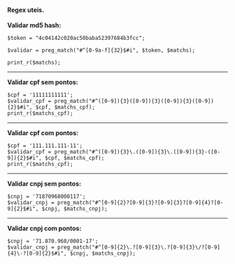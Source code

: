 #### Regex uteis.


**Validar md5 hash:**

```
$token = "4c04142c020ac50baba52397684b3fcc";

$validar = preg_match("#^[0-9a-f]{32}$#i", $token, $matchs);

print_r($matchs);
```

---------------------------

**Validar cpf sem pontos:**

```
$cpf = '11111111111';
$validar_cpf = preg_match("#^([0-9]){3}([0-9]){3}([0-9]){3}([0-9]){2}$#i", $cpf, $matchs_cpf);
print_r($matchs_cpf);
```

--------------------------

**Validar cpf com pontos:**

```
$cpf = '111.111.111-11';
$validar_cpf = preg_match("#^([0-9]){3}\.([0-9]){3}\.([0-9]){3}-([0-9]){2}$#i", $cpf, $matchs_cpf);
print_r($matchs_cpf);
```

-------------------------

**Validar cnpj sem pontos:**
```
$cnpj = '71870968000117';
$validar_cnpj = preg_match("#^[0-9]{2}?[0-9]{3}?[0-9]{3}?[0-9]{4}?[0-9]{2}$#i", $cnpj, $matchs_cnpj);
```

------------------------

**Validar cnpj com pontos:**
```
$cnpj = '71.870.968/0001-17';
$validar_cnpj = preg_match("#^[0-9]{2}\.?[0-9]{3}\.?[0-9]{3}\/?[0-9]{4}\-?[0-9]{2}$#i", $cnpj, $matchs_cnpj);
```


